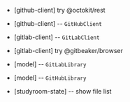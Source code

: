 - [github-client] try @octokit/rest
- [github-client] -- `GitHubClient`

- [gitlab-client] -- `GitLabClient`
- [gitlab-client] try @gitbeaker/browser

- [model] -- `GitLabLibrary`
- [model] -- `GitHubLibrary`
- [studyroom-state] -- show file list
